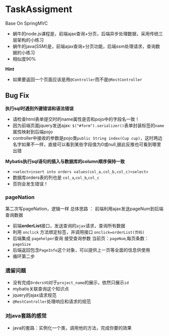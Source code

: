 # TaskAssigment
Base On SpringMVC

- 蜗牛的node.js课程是，前端ajax查询+分页，后端异步处理数据，采用传统三层架构的小练习
- 蜗牛的java(SSM)是，前端ajax查询+分页功能，后端ssm处理请求，查询数据的小练习
- 相似度90%

**Hint**
- 如果要返回一个页面应该是用`@Controller`而不是`@RestController`

## Bug Fix
**执行sql时遇到外键错误和语法错误**  
- 请检查html表单提交时的name属性是否和pojo中的字段名一致！
- 因为前端页面jquery发送ajax: `$("#form").serializer()`表单封装标签的`name`属性映射到后端pojo
- controller中接收的参数是pojo类`public String index(Cup cup)`，这时两边名字如果不一样，直接可以看到某些字段值为0或null,据此反推也可看到哪里出错


**Mybatis执行sql语句的插入与数据库的column顺序保持一致**

- `<select>insert into orders values(col_a,col_b,col_c)<select>`
- 数据库orders表的列也是 `col_a`,`col_b`,`col_c`
- 否则会发生错误！


### pageNation
第二次写pageNation，逻辑一样
总体思路 ： 前端利用ajax发送pageNum到后端查询数据
- 前端**orderList**接口，发送查询的`ajax`请求，查询所有数据
- 利用 `onclick` 方法绑定标签，并调用接口 `onclick=orderList(页码)`
- 后端集成 `pagehelper`查询 接受查询参数 当前页：`pageNum`,每页条数：`pageSize`
- 后端返回包含`PageInfo`这个对象，可以提供上一页等全面的信息供使用
- 循环第二步



### 遗留问题
- 没有完成`OrdersVO`对于`project_name`的展示，依然只展示`id`
- mybatis关联查询这个知识点
- jquery的ajax请求规范
- `@RestController`处理响应和请求的规范


### 对java套路的感觉
- java的套路：实例化一个类，调用他的方法，完成你要的效果